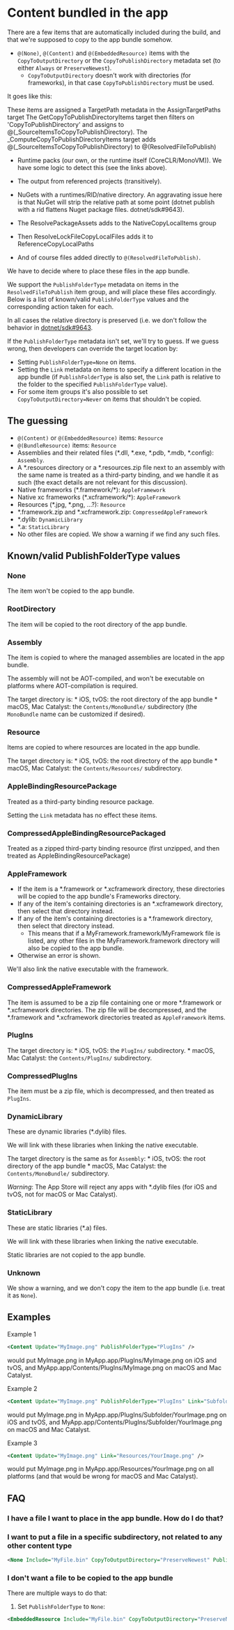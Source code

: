 # Content bundled in the app

There are a few items that are automatically included during the build, and that we're supposed to copy to the app bundle somehow.

* `@(None)`, `@(Content)` and `@(EmbeddedResource)` items with the `CopyToOutputDirectory` or the `CopyToPublishDirectory` metadata set (to either `Always` or `PreserveNewest`).
    * `CopyToOutputDirectory` doesn't work with directories (for frameworks), in that case `CopyToPublishDirectory` must be used.

It goes like this:

These items are assigned a TargetPath metadata in the AssignTargetPaths target
The GetCopyToPublishDirectoryItems target then filters on 'CopyToPublishDirectory' and assigns to @(_SourceItemsToCopyToPublishDirectory).
The _ComputeCopyToPublishDirectoryItems target adds @(_SourceItemsToCopyToPublishDirectory) to @(ResolvedFileToPublish)

* Runtime packs (our own, or the runtime itself (CoreCLR/MonoVM)). We have some logic to detect this (see the links above).
* The output from referenced projects (transitively).
* NuGets with a runtimes/RID/native directory. An aggravating issue here is that NuGet will strip the relative path at some point (dotnet publish with a rid flattens Nuget package files.  dotnet/sdk#9643).
* The ResolvePackageAssets adds to the NativeCopyLocalItems group
* Then ResolveLockFileCopyLocalFiles adds it to ReferenceCopyLocalPaths

* And of course files added directly to `@(ResolvedFileToPublish)`.

We have to decide where to place these files in the app bundle.

We support the `PublishFolderType` metadata on items in the
`ResolvedFileToPublish` item group, and will place these files accordingly.
Below is a list of known/valid `PublishFolderType` values and the
corresponding action taken for each.

In all cases the relative directory is preserved (i.e. we don't follow the
behavior in [dotnet/sdk#9643](https://github.com/dotnet/sdk/issues/9643).

If the `PublishFolderType` metadata isn't set, we'll try to guess. If we guess
wrong, then developers can override the target location by:

* Setting `PublishFolderType=None` on items.
* Setting the `Link` metadata on items to specify a different location in the app bundle (if `PublishFolderType` is also set, the `Link` path is relative to the folder to the specified `PublishFolderType` value).
* For some item groups it's also possible to set `CopyToOutputDirectory=Never` on items that shouldn't be copied.

## The guessing

* `@(Content)` or `@(EmbeddedResource)` items: `Resource`
* `@(BundleResource)` items: `Resource`
* Assemblies and their related files (\*.dll, \*.exe, \*.pdb, \*.mdb, \*.config): `Assembly`.
* A \*.resources directory or a \*.resources.zip file next to an assembly with the same name is treated as a third-party binding, and we handle it as such (the exact details are not relevant for this discussion).
* Native frameworks (\*.framework/\*): `AppleFramework`
* Native xc frameworks (\*.xcframework/\*): `AppleFramework`
* Resources (*.jpg, *.png, ...?): `Resource`
* \*.framework.zip and \*.xcframework.zip: `CompressedAppleFramework`
* \*.dylib: `DynamicLibrary`
* \*.a: `StaticLibrary`
* No other files are copied. We show a warning if we find any such files.

## Known/valid PublishFolderType values

### None

The item won't be copied to the app bundle.

### RootDirectory

The item will be copied to the root directory of the app bundle.

### Assembly

The item is copied to where the managed assemblies are located in the app bundle.

The assembly will not be AOT-compiled, and won't be executable on platforms where AOT-compilation is required.

The target directory is:
    * iOS, tvOS: the root directory of the app bundle
    * macOS, Mac Catalyst: the `Contents/MonoBundle/` subdirectory (the `MonoBundle` name can be customized if desired).

### Resource

Items are copied to where resources are located in the app bundle.

The target directory is:
    * iOS, tvOS: the root directory of the app bundle
    * macOS, Mac Catalyst: the `Contents/Resources/` subdirectory.

### AppleBindingResourcePackage

Treated as a third-party binding resource package.

Setting the `Link` metadata has no effect these items.

### CompressedAppleBindingResourcePackaged

Treated as a zipped third-party binding resource (first unzipped, and then treated as AppleBindingResourcePackage)

### AppleFramework

* If the item is a \*.framework or \*.xcframework directory, these directories
  will be copied to the app bundle's Frameworks directory.
* If any of the item's containing directories is an \*.xcframework directory,
  then select that directory instead.
* If any of the item's containing directories is a \*.framework directory,
  then select that directory instead.
    * This means that if a MyFramework.framework/MyFramework file is listed,
      any other files in the MyFramework.framework directory will also be
      copied to the app bundle.
* Otherwise an error is shown.

We'll also link the native executable with the framework.

### CompressedAppleFramework

The item is assumed to be a zip file containing one or more \*.framework or
\*.xcframework directories. The zip file will be decompressed, and the
\*.framework and \*.xcframework directories treated as `AppleFramework` items.

### PlugIns

The target directory is:
    * iOS, tvOS: the `PlugIns/` subdirectory.
    * macOS, Mac Catalyst: the `Contents/PlugIns/` subdirectory.

### CompressedPlugIns

The item must be a zip file, which is decompressed, and then treated as `PlugIns`.

### DynamicLibrary

These are dynamic libraries (\*.dylib) files.

We will link with these libraries when linking the native executable.

The target directory is the same as for `Assembly`:
    * iOS, tvOS: the root directory of the app bundle
    * macOS, Mac Catalyst: the `Contents/MonoBundle/` subdirectory.

*Warning*: The App Store will reject any apps with \*.dylib files (for iOS and tvOS, not for macOS or Mac Catalyst).

### StaticLibrary

These are static libraries (\*.a) files.

We will link with these libraries when linking the native executable.

Static libraries are not copied to the app bundle.

### Unknown

We show a warning, and we don't copy the item to the app bundle (i.e. treat it as `None`).

## Examples

Example 1

```xml
<Content Update="MyImage.png" PublishFolderType="PlugIns" />
```

would put MyImage.png in MyApp.app/PlugIns/MyImage.png on iOS and tvOS, and MyApp.app/Contents/PlugIns/MyImage.png on macOS and Mac Catalyst.

Example 2

```xml
<Content Update="MyImage.png" PublishFolderType="PlugIns" Link="Subfolder/YourImage.png" />
```

would put MyImage.png in MyApp.app/PlugIns/Subfolder/YourImage.png on iOS and tvOS, and MyApp.app/Contents/PlugIns/Subfolder/YourImage.png on macOS and Mac Catalyst.

Example 3

```xml
<Content Update="MyImage.png" Link="Resources/YourImage.png" />
```

would put MyImage.png in MyApp.app/Resources/YourImage.png on all platforms (and that would be wrong for macOS and Mac Catalyst).

## FAQ

### I have a file I want to place in the app bundle. How do I do that?

### I want to put a file in a specific subdirectory, not related to any other content type

```xml
<None Include="MyFile.bin" CopyToOutputDirectory="PreserveNewest" PublishFolderType="RootDirectory" Link="Subfolder/MyFile.bin" />
```

### I don't want a file to be copied to the app bundle

There are multiple ways to do that:

1. Set `PublishFolderType` to `None`:

```xml
<EmbeddedResource Include="MyFile.bin" CopyToOutputDirectory="PreserveNewest" PublishFolderType="None" />
```
